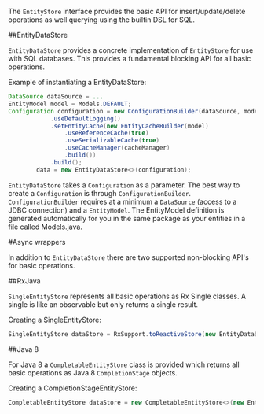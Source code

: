 The `EntityStore` interface provides the basic API for insert/update/delete operations as well querying using the builtin DSL for SQL.

##EntityDataStore

`EntityDataStore` provides a concrete implementation of `EntityStore` for use with SQL databases. This provides a fundamental blocking API for all basic operations.

Example of instantiating a EntityDataStore:

```java
DataSource dataSource = ...
EntityModel model = Models.DEFAULT;
Configuration configuration = new ConfigurationBuilder(dataSource, model)
            .useDefaultLogging()
            .setEntityCache(new EntityCacheBuilder(model)
                .useReferenceCache(true)
                .useSerializableCache(true)
                .useCacheManager(cacheManager)
                .build())
            .build();
        data = new EntityDataStore<>(configuration);
```

`EntityDataStore` takes a `Configuration` as a parameter. The best way to create a `Configuration` is through `ConfigurationBuilder`. `ConfigurationBuilder` requires at a minimum a `DataSource` (access to a JDBC connection) and a `EntityModel`. The EntityModel definition is generated automatically for you in the same package as your entities in a file called Models.java.

#Async wrappers

In addition to `EntityDataStore` there are two supported non-blocking API's for basic operations.

##RxJava

`SingleEntityStore` represents all basic operations as Rx Single classes. A single is like an observable but only returns a single result.

Creating a SingleEntityStore:

```java
SingleEntityStore dataStore = RxSupport.toReactiveStore(new EntityDataStore<Persistable>(configuration));
```

##Java 8

For Java 8 a `CompletableEntityStore` class is provided which returns all basic operations as Java 8 `CompletionStage` objects.

Creating a CompletionStageEntityStore:

```java
CompletableEntityStore dataStore = new CompletableEntityStore<>(new EntityDataStore<Persistable>(configuration));
```